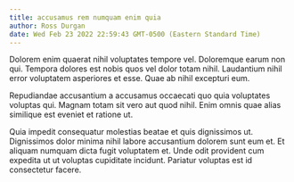 ```yaml
---
title: accusamus rem numquam enim quia
author: Ross Durgan
date: Wed Feb 23 2022 22:59:43 GMT-0500 (Eastern Standard Time)
---
```

Dolorem enim quaerat nihil voluptates tempore vel. Doloremque earum non qui. Tempora dolores est nobis quos vel dolor totam nihil. Laudantium nihil error voluptatem asperiores et esse. Quae ab nihil excepturi eum.

 Repudiandae accusantium a accusamus occaecati quo quia voluptates voluptas qui. Magnam totam sit vero aut quod nihil. Enim omnis quae alias similique est eveniet et ratione ut.

 Quia impedit consequatur molestias beatae et quis dignissimos ut. Dignissimos dolor minima nihil labore accusantium dolorem sunt eum et. Et aliquam numquam dicta fugit voluptatem et. Unde odit provident cum expedita ut ut voluptas cupiditate incidunt. Pariatur voluptas est id consectetur facere.